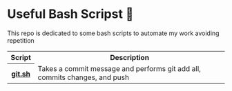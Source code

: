 <h1>Useful Bash Scripst 📜</h1>
<p>This repo is dedicated to some bash scripts to automate my work avoiding repetition </p>
<table>
  <tr>
    <th>Script</th>
    <th>Description</th>
  </tr>
  <tr>
    <th><a href="https://github.com/Z-Sitawi/Zak_bash_scripts/blob/main/git.sh">git.sh</a></th>
    <td>Takes a commit message and performs git add all, commits changes, and push</td>
  </tr>
</table>
